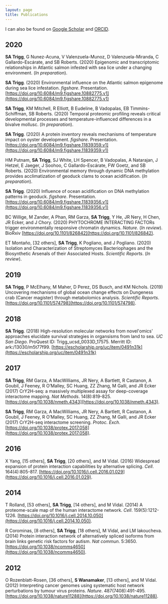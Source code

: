 ```yaml
---
layout: page
title: Publications
---
```


I can also be found on [Google Scholar](https://scholar.google.com/citations?user=LVDTddwAAAAJ&hl=en) and [ORCID](https://orcid.org/0000-0001-6904-4149).

## 2020

**SA Trigg**, G Nunez-Acuna, V Valenzuela-Munoz, D Valenzuela-Miranda, C Gallardo-Escárate, and SB Roberts. (2020) Epigenomic and transcriptomic relationships in Atlantic salmon infested with sea lice under a changing environment. (_In preparation_).

**SA Trigg**. (2020) Environmental influence on the Atlantic salmon epigenome during sea lice infestation. _figshare_. Presentation. [https://doi.org/10.6084/m9.figshare.10882775.v1](https://doi.org/10.6084/m9.figshare.10882775.v1)
	**SA Trigg**, KM Mitchell, R Elliott, B Eudeline, B Vadopalas, EB Timmins-Schiffman, SB Roberts. (2020) Temporal proteomic profiling reveals critical developmental processes and temperature-influenced differences in a bivalve mollusc. (_In preparation_).

**SA Trigg**. (2020) A protein inventory reveals mechanisms of temperature impact on oyster development. _figshare_. Presentation. [https://doi.org/10.6084/m9.figshare.11839359.v1](https://doi.org/10.6084/m9.figshare.11839359.v1)
HM Putnam, **SA Trigg**, SJ White, LH Spencer, B Vadopalas, A Natarajan, J Hetzel, E Jaeger, J Soohoo, C Gallardo-Escárate, FW Goetz, and SB Roberts. (2020) Environmental memory through dynamic DNA methylation provides acclimatization of geoduck clams to ocean acidification. (_In preparation_).

**SA Trigg**. (2020) Influence of ocean acidification on DNA methylation patterns in geoduck. _figshare_. Presentation. [https://doi.org/10.6084/m9.figshare.11839356.v1](https://doi.org/10.6084/m9.figshare.11839356.v1)BC Willige, M Zander, A Phan, RM Garza, **SA Trigg**, Y He, JR Nery, H Chen, JR Ecker, and J Chory. (2020) PHYTOCHROME INTERACTING FACTORs trigger environmentally responsive chromatin dynamics. _Nature_. (_In review_). BioRxiv [https://doi.org/10.1101/826842](https://doi.org/10.1101/826842).
ET Montaño, [32 others], **SA Trigg**, K Pogliano, and J Pogliano. (2020) Isolation and Characterization of Streptomyces Bacteriophages and the Biosynthetic Arsenals of their Associated Hosts. _Scientific Reports_. (_In review_).

## 2019 **SA Trigg**, P McElhany, M Maher, D Perez, DS Busch, and KM Nichols. (2019) Uncovering mechanisms of global ocean change effects on Dungeness crab (Cancer magister) through metabolomics analysis. _Scientific Reports_. [https://doi.org/10.1101/574798](https://doi.org/10.1101/574798).

## 2018
**SA Trigg**. (2018) High-resolution molecular networks from novel'omics' approaches elucidate survival strategies in organsisms from land to sea. _UC San Diego_. ProQuest ID: Trigg_ucsd_0033D_17575. Merritt ID: ark:/13030/m5t77f99. [https://escholarship.org/uc/item/0491n31k](https://escholarship.org/uc/item/0491n31k)

## 2017**SA Trigg**, RM Garza, A MacWilliams, JR Nery, A Bartlett, R Castanon, A Goubil, J Feeney, R O’Malley, SC Huang, ZZ Zhang, M Galli, and JR Ecker (2017) CrY2H-seq: a massively multiplexed assay for deep-coverage interactome mapping. _Nat Methods_. 14(8):819-825. [https://doi.org/10.1038/nmeth.4343](https://doi.org/10.1038/nmeth.4343).**SA Trigg**, RM Garza, A MacWilliams, JR Nery, A Bartlett, R Castanon, A Goubil, J Feeney, R O’Malley, SC Huang, ZZ Zhang, M Galli, and JR Ecker (2017) CrY2H-seq interactome screening. _Protoc. Exch_. [https://doi.org/10.1038/protex.2017.058](https://doi.org/10.1038/protex.2017.058).

## 2016
X Yang, [15 others], **SA Trigg**, [20 others], and M Vidal. (2016) Widespread expansion of protein interaction capabilities by alternative splicing. _Cell_. 164(4):805-817. [https://doi.org/10.1016/j.cell.2016.01.029](https://doi.org/10.1016/j.cell.2016.01.029).## 2014T Rolland, [53 others], **SA Trigg**, [14 others], and M Vidal. (2014) A proteome-scale map of the human interactome network. _Cell_. 159(5):1212-1226. [https://doi.org/10.1016/j.cell.2014.10.050](https://doi.org/10.1016/j.cell.2014.10.050).R Corominas, [8 others], **SA Trigg**, [18 others], M Vidal, and LM Iakoucheva. (2014) Protein interaction network of alternatively spliced isoforms from brain links genetic risk factors for autism. _Nat commun_. 5:3650. [https://doi.org/10.1038/ncomms4650](https://doi.org/10.1038/ncomms4650).

## 2012O Rozenblatt-Rosen, [36 others], **S Wanamaker**, [13 others], and M Vidal. (2012) Interpreting cancer genomes using systematic host network perturbations by tumour virus proteins. _Nature_. 487(7408):491-495. [https://doi.org/10.1038/nature11288](https://doi.org/10.1038/nature11288).